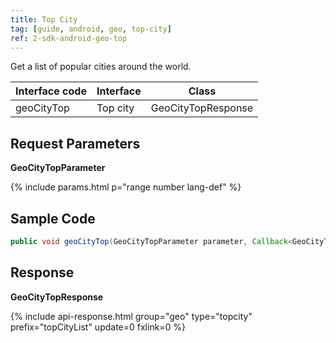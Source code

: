 ```yaml
---
title: Top City
tag: [guide, android, geo, top-city]
ref: 2-sdk-android-geo-top
---
```


Get a list of popular cities around the world.

| Interface code| Interface  | Class |
| ------------ | ------------- | ------- |
| geoCityTop| Top city  | GeoCityTopResponse |

## Request Parameters

**GeoCityTopParameter**

{% include params.html p="range number lang-def" %}

## Sample Code

```java
public void geoCityTop(GeoCityTopParameter parameter, Callback<GeoCityTopResponse> callback);
```

## Response

**GeoCityTopResponse**

{% include api-response.html group="geo" type="topcity"  prefix="topCityList" update=0 fxlink=0 %}

<!-- | Property | Description | Example |
| --------------- | -------- | ------------------------ |
| getCode | See [Status Code](/en/docs/resource/status-code/) | 200 |
| getTopCityList | City data | List&lt;Location&gt; |
| getRefer | Reference data, includes data source, statements and license | Refer |


**Refer**

| Property | Description  |  Type |  Example  |
| ---------- | ----------- | ------------------ | ------------ |
| getSources | Data source and other statements  | List&lt;String&gt; | QWeather     |
| getLicense | Data license     | List&lt;String&gt; | QWeather Developers License |


**Location Basic Information**

| Property | Description | Example |
| ------------ | ------------- | ------------- |
| getName | Location Name | Zhuozi |
| getId | Location ID | 101080402 |
| getLon | Longitude of the location | 112.577702 |
| getLat | Latitude of the location| 40.89576 |
| getAdm2 | Name of the superior administrative division of the location | Ulan Qab |
| getAdm1 | The first-level administrative region of the location | Inner Mongolia |
| getCountry | Country name of the location | China |
| getTz | Location [Timezone](/en/docs/resource/glossary/#timezone) | Asia/Shanghai |
| getUtcOffset | The number of hours offset between local time and UTC time, refer to [UTC-Offset](/en/docs/resource/glossary/#utc-offset) | +08:00 |
| getIsDst | Is the location currently observing Daylight Saving time<br />`1` in daylight saving time <br /> `0` not in daylight saving time | 0 |
| getType | Type of the location | city |
| getRank | [Location Rank](/en/docs/resource/glossary/#rank) | 10 |
| getFxLink | Responsive web page of this location, easy to embed in your website or APP | https://www.qweather.com/weather/zhuozi-101080402.html | -->

